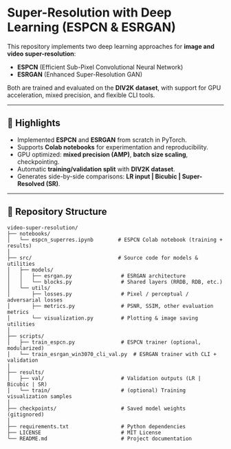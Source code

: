 # Super-Resolution with Deep Learning (ESPCN & ESRGAN)

This repository implements two deep learning approaches for **image and video super-resolution**:
- **ESPCN** (Efficient Sub-Pixel Convolutional Neural Network)  
- **ESRGAN** (Enhanced Super-Resolution GAN)  

Both are trained and evaluated on the **DIV2K dataset**, with support for GPU acceleration, mixed precision, and flexible CLI tools.

---

## 🚀 Highlights
- Implemented **ESPCN** and **ESRGAN** from scratch in PyTorch.  
- Supports **Colab notebooks** for experimentation and reproducibility.  
- GPU optimized: **mixed precision (AMP)**, **batch size scaling**, checkpointing.  
- Automatic **training/validation split** with **DIV2K dataset**.  
- Generates side-by-side comparisons: **LR input | Bicubic | Super-Resolved (SR)**.  

---

## 📂 Repository Structure
~~~
video-super-resolution/
├── notebooks/
│   └── espcn_superres.ipynb        # ESPCN Colab notebook (training + results)
│
├── src/                            # Source code for models & utilities
│   ├── models/
│   │   ├── esrgan.py                # ESRGAN architecture
│   │   └── blocks.py                # Shared layers (RRDB, RDB, etc.)
│   └── utils/
│       ├── losses.py                # Pixel / perceptual / adversarial losses
│       ├── metrics.py               # PSNR, SSIM, other evaluation metrics
│       └── visualization.py         # Plotting & image saving utilities
│
├── scripts/
│   ├── train_espcn.py               # ESPCN trainer (optional, modularized)
│   └── train_esrgan_win3070_cli_val.py  # ESRGAN trainer with CLI + validation
│
├── results/
│   ├── val/                         # Validation outputs (LR | Bicubic | SR)
│   └── train/                       # (optional) Training visualization samples
│
├── checkpoints/                     # Saved model weights (gitignored)
│
├── requirements.txt                 # Python dependencies
├── LICENSE                          # MIT License
└── README.md                        # Project documentation
~~~
